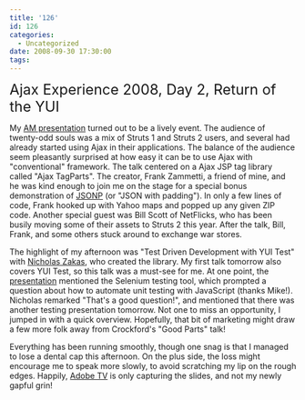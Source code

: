 ```yaml
---
title: '126'
id: 126
categories:
  - Uncategorized
date: 2008-09-30 17:30:00
tags:
---
```


<span style="font-size:180%;">Ajax Experience 2008, Day 2, Return of the YUI</span>

My [AM presentation](http://www.slideshare.net/ted.husted/retrofitting-presentation "AM presentation") turned out to be a lively event. The audience of twenty-odd souls was a mix of Struts 1 and Struts 2 users, and several had already started using Ajax in their applications. The balance of the audience seem pleasantly surprised at how easy it can be to use Ajax with "conventional" framework. The talk centered on a Ajax JSP tag library called "Ajax TagParts". The creator, Frank Zammetti, a friend of mine, and he was kind enough to join me on the stage for a special bonus demonstration of [JSONP](http://en.wikipedia.org/wiki/JSON#JSONP "JSONP") (or "JSON with padding"). In only a few lines of code, Frank hooked up with Yahoo maps and popped up any given ZIP code. Another special guest was Bill Scott of NetFlicks, who has been busily moving some of their assets to Struts 2 this year. After the talk, Bill, Frank, and some others stuck around to exchange war stores.

The highlight of my afternoon was "Test Driven Development with YUI Test" with [Nicholas Zakas](http://ajaxexperience.techtarget.com/east/html/quality.html#NZakasYUI "Nicholas Zakas"), who created the library. My first talk tomorrow also covers YUI Test, so this talk was a must-see for me. At one point, the [presentation](http://ajaxexperience.techtarget.com/resources/html/presentations.html "presentation") mentioned the Selenium testing tool, which prompted a question about how to automate unit testing with JavaScript (thanks Mike!). Nicholas remarked "That's a good question!", and mentioned that there was another testing presentation tomorrow. Not one to miss an opportunity, I jumped in with a quick overview. Hopefully, that bit of marketing might draw a few more folk away from Crockford's "Good Parts" talk!

Everything has been running smoothly, though one snag is that I managed to lose a dental cap this afternoon. On the plus side, the loss might encourage me to speak more slowly, to avoid scratching my lip on the rough edges. Happily, [Adobe TV](http://tv.adobe.com/# "Adobe TV") is only capturing the slides, and not my newly gapful grin!